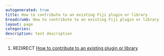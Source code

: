 ```yaml
---
autogenerated: true
title: How to contribute to an existing Fiji plugin or library
breadcrumb: How to contribute to an existing Fiji plugin or library
layout: page
categories: 
description: test description
---
```


1.  REDIRECT [How to contribute to an existing plugin or library](How_to_contribute_to_an_existing_plugin_or_library "wikilink")
